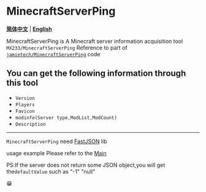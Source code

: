 # MinecraftServerPing
[**简体中文**](README.md) | [**English**](README-EN.md)

MinecraftServerPing is A Minecraft server information acquisition tool
`MX233/MinecraftServerPing` Reference to part of [`jamietech/MinecraftServerPing`](https://github.com/jamietech/MinecraftServerPing) code

You can get the following information through this tool
----
- `Version`
- `Players`
- `Favicon`
- `modinfo(Server type,ModList,ModCount)`
- `Description`
----
`MinecraftServerPing` need [FastJSON](https://github.com/alibaba/fastjson) lib

usage example Please refer to the [Main](https://github.com/MX233/MinecraftServerPing/blob/main/tax/cute/Main.java)

PS:If the server does not return some JSON object,you will get the`defaultValue` such as "-1" "null"

:grin:
